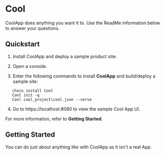 # Cool #

CoolApp does anything you want it to. Use the ReadMe information below to answer your questions.

## Quickstart ##
1. Install CoolApp and deploy a sample product site:

1. Open a console.

1. Enter the following commands to install **CoolApp** and build/deploy a sample site:
~~~
   choco install Cool
   Cool init -q
   Cool cool_project\cool.json --serve
~~~   
   
4.   Go to https://localhost:8080 to view the sample Cool App UI.

For more information, refer to **Getting Started**.

## Getting Started ##
You can do just about anything like with CoolApp as it isn't a real App.

